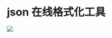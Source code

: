 # json 在线格式化工具

![](https://github.com/wenfengSAT/wenfengSAT-JsonTool/blob/master/images/1.jpg?raw=true)


